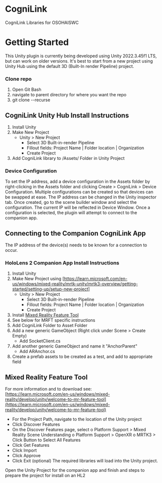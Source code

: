 # CogniLink
CogniLink Libraries for OSOHAISWC


# Getting Started
This Unity plugin is currently being developed using Unity 2022.3.45f1 LTS, but can work on older versions. 
It's best to start from a new project using Unity Hub using the default 3D (Built-In render Pipeline) 
project.

### Clone repo
1) Open Git Bash
2) navigate to parent directory for where you want the repo
3) git clone --recurse

## CogniLink Unity Hub Install Instructions
1) Install Unity
2) Make New Project
    - Unity > New Project 
        - Select 3D Built-in-render Pipeline        
        - Fillout fields: Project Name | Folder location | Organization
        - Create Project
3) Add CogniLink library to /Assets/ Folder in Unity Project

### Device Configuration
To set the IP address, add a device configuration in the Assets folder by right-clicking in the Assets 
folder and clicking Create > CogniLink > Device Configuration.  Multiple configurations can be created 
so that devices can be swapped at ease. The IP address can be changed in the Unity inspector tab. Once 
created, go to the scene builder window and select the configuration. The current IP will be reflected in 
Device Window. Once a configuration is selected, the plugin will attempt to connect to the companion app.


## Connecting to the Companion CogniLink App
The IP address of the device(s) needs to be known for a connection to occur. 

### HoloLens 2 Companion App Install Instructions
1) Install Unity
2) Make New Project using [https://learn.microsoft.com/en-us/windows/mixed-reality/mrtk-unity/mrtk3-overview/getting-started/setting-up/setup-new-project]
    - Unity > New Project 
        - Select 3D Built-in-render Pipeline        
        - Fillout fields: Project Name | Folder location | Organization
        - Create Project
3) Install <a href="[url](https://www.microsoft.com/en-us/download/details.aspx?id=102778)">Mixed Reality Feature Tool</a>
4) See below for MRFT specific instructions
5) Add CogniLink Folder to Asset Folder
6) Add a new generic GameObject (Right click under Scene > Create Empty)
	- Add SocketClient.cs
7) Add another generic GameObject and name it "AnchorParent"
 	- Add ARAnchor.cs
8) Create a prefab assets to be created as a test, and add to appropriate field


## Mixed Reality Feature Tool
For more information and to download see:  
[https://learn.microsoft.com/en-us/windows/mixed-reality/develop/unity/welcome-to-mr-feature-tool](https://learn.microsoft.com/en-us/windows/mixed-reality/develop/unity/welcome-to-mr-feature-tool)  
- For the Project Path, navigate to the location of the Unity project
- Click Discover Features
- On the Discover Features page, select 
	o Platform Support > Mixed Reality Scene Understanding
	o Platform Support > OpenXR
	o MRTK3 > Click Button to Select All Features
- Click Get Features
- Click Import
- Click Approve
- Click Exit (optional)
The required libraries will load into the Unity project.

Open the Unity Project for the companion app and finish and steps to prepare the project for install on an HL2




